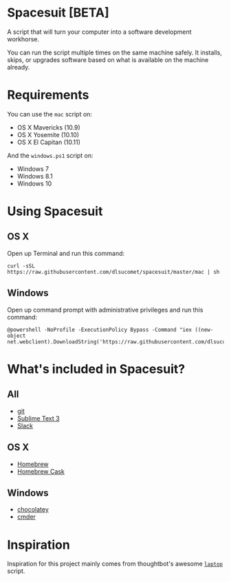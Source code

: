 # Spacesuit [BETA]
A script that will turn your computer into a software development workhorse.

You can run the script multiple times on the same machine safely. It installs,
skips, or upgrades software based on what is available on the machine already.

# Requirements

You can use the `mac` script on:

* OS X Mavericks (10.9)
* OS X Yosemite (10.10)
* OS X El Capitan (10.11)

And the `windows.ps1` script on:

* Windows 7
* Windows 8.1
* Windows 10

# Using Spacesuit

## OS X

Open up Terminal and run this command:

```
curl -sSL https://raw.githubusercontent.com/dlsucomet/spacesuit/master/mac | sh
```

## Windows

Open up command prompt with administrative privileges and run this command:

```
@powershell -NoProfile -ExecutionPolicy Bypass -Command "iex ((new-object net.webclient).DownloadString('https://raw.githubusercontent.com/dlsucomet/spacesuit/master/windows.ps1'))"
```

# What's included in Spacesuit?

## All

* [git](https://git-scm.com/)
* [Sublime Text 3](https://www.sublimetext.com/3)
* [Slack](https://slack.com/)

## OS X

* [Homebrew](http://brew.sh/)
* [Homebrew Cask](http://caskroom.io/)

## Windows

* [chocolatey](chocolatey.org)
* [cmder](http://cmder.net/)

# Inspiration

Inspiration for this project mainly comes from thoughtbot's awesome
[`laptop`](https://github.com/thoughtbot/laptop) script.
